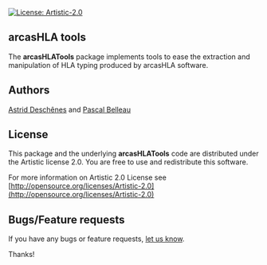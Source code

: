 [![License: Artistic-2.0](https://img.shields.io/badge/License-Artistic%202.0-0298c3.svg)](https://opensource.org/licenses/Artistic-2.0)

## arcasHLA tools


The **arcasHLATools** package implements tools to ease the extraction
and manipulation of HLA typing produced by arcasHLA software.


## Authors ##

[Astrid Desch&ecirc;nes](http://ca.linkedin.com/in/astriddeschenes "Astrid Desch&ecirc;nes")
and
[Pascal Belleau](http://ca.linkedin.com/in/pascalbelleau "Pascal Belleau")

## License ##

This package and the underlying **arcasHLATools** code are distributed under 
the Artistic license 2.0. You are free to use and redistribute this software. 

For more information on Artistic 2.0 License see
[http://opensource.org/licenses/Artistic-2.0](http://opensource.org/licenses/Artistic-2.0)

## Bugs/Feature requests ##

If you have any bugs or feature requests, 
[let us know](https://github.com/adeschen/arcasHLATools/issues). 

Thanks!